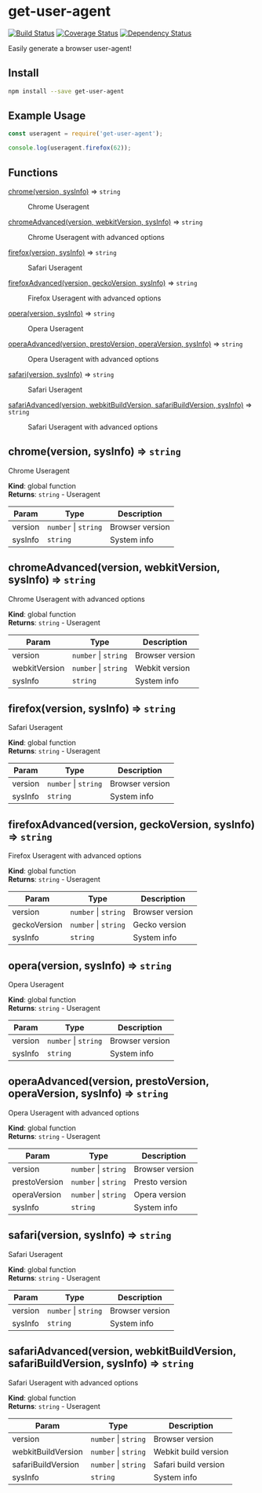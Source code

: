 # get-user-agent

[![Build Status](https://travis-ci.org/fscherwi/get-user-agent.svg?branch=master)](https://travis-ci.org/fscherwi/get-user-agent) [![Coverage Status](https://coveralls.io/repos/fscherwi/get-user-agent/badge.svg?branch=master&service=github)](https://coveralls.io/github/fscherwi/get-user-agent?branch=master) [![Dependency Status](https://david-dm.org/fscherwi/get-user-agent.svg)](https://david-dm.org/fscherwi/get-user-agent)

Easily generate a browser user-agent!

## Install

```bash
npm install --save get-user-agent
```

## Example Usage

```javascript
const useragent = require('get-user-agent');

console.log(useragent.firefox(62));
```

## Functions

<dl>
<dt><a href="#chrome">chrome(version, sysInfo)</a> ⇒ <code>string</code></dt>
<dd><p>Chrome Useragent</p>
</dd>
<dt><a href="#chromeAdvanced">chromeAdvanced(version, webkitVersion, sysInfo)</a> ⇒ <code>string</code></dt>
<dd><p>Chrome Useragent with advanced options</p>
</dd>
<dt><a href="#firefox">firefox(version, sysInfo)</a> ⇒ <code>string</code></dt>
<dd><p>Safari Useragent</p>
</dd>
<dt><a href="#firefoxAdvanced">firefoxAdvanced(version, geckoVersion, sysInfo)</a> ⇒ <code>string</code></dt>
<dd><p>Firefox Useragent with advanced options</p>
</dd>
<dt><a href="#opera">opera(version, sysInfo)</a> ⇒ <code>string</code></dt>
<dd><p>Opera Useragent</p>
</dd>
<dt><a href="#operaAdvanced">operaAdvanced(version, prestoVersion, operaVersion, sysInfo)</a> ⇒ <code>string</code></dt>
<dd><p>Opera Useragent with advanced options</p>
</dd>
<dt><a href="#safari">safari(version, sysInfo)</a> ⇒ <code>string</code></dt>
<dd><p>Safari Useragent</p>
</dd>
<dt><a href="#safariAdvanced">safariAdvanced(version, webkitBuildVersion, safariBuildVersion, sysInfo)</a> ⇒ <code>string</code></dt>
<dd><p>Safari Useragent with advanced options</p>
</dd>
</dl>

<a name="chrome"></a>

## chrome(version, sysInfo) ⇒ <code>string</code>
Chrome Useragent

**Kind**: global function  
**Returns**: <code>string</code> - Useragent  

| Param | Type | Description |
| --- | --- | --- |
| version | <code>number</code> \| <code>string</code> | Browser version |
| sysInfo | <code>string</code> | System info |

<a name="chromeAdvanced"></a>

## chromeAdvanced(version, webkitVersion, sysInfo) ⇒ <code>string</code>
Chrome Useragent with advanced options

**Kind**: global function  
**Returns**: <code>string</code> - Useragent  

| Param | Type | Description |
| --- | --- | --- |
| version | <code>number</code> \| <code>string</code> | Browser version |
| webkitVersion | <code>number</code> \| <code>string</code> | Webkit version |
| sysInfo | <code>string</code> | System info |

<a name="firefox"></a>

## firefox(version, sysInfo) ⇒ <code>string</code>
Safari Useragent

**Kind**: global function  
**Returns**: <code>string</code> - Useragent  

| Param | Type | Description |
| --- | --- | --- |
| version | <code>number</code> \| <code>string</code> | Browser version |
| sysInfo | <code>string</code> | System info |

<a name="firefoxAdvanced"></a>

## firefoxAdvanced(version, geckoVersion, sysInfo) ⇒ <code>string</code>
Firefox Useragent with advanced options

**Kind**: global function  
**Returns**: <code>string</code> - Useragent  

| Param | Type | Description |
| --- | --- | --- |
| version | <code>number</code> \| <code>string</code> | Browser version |
| geckoVersion | <code>number</code> \| <code>string</code> | Gecko version |
| sysInfo | <code>string</code> | System info |

<a name="opera"></a>

## opera(version, sysInfo) ⇒ <code>string</code>
Opera Useragent

**Kind**: global function  
**Returns**: <code>string</code> - Useragent  

| Param | Type | Description |
| --- | --- | --- |
| version | <code>number</code> \| <code>string</code> | Browser version |
| sysInfo | <code>string</code> | System info |

<a name="operaAdvanced"></a>

## operaAdvanced(version, prestoVersion, operaVersion, sysInfo) ⇒ <code>string</code>
Opera Useragent with advanced options

**Kind**: global function  
**Returns**: <code>string</code> - Useragent  

| Param | Type | Description |
| --- | --- | --- |
| version | <code>number</code> \| <code>string</code> | Browser version |
| prestoVersion | <code>number</code> \| <code>string</code> | Presto version |
| operaVersion | <code>number</code> \| <code>string</code> | Opera version |
| sysInfo | <code>string</code> | System info |

<a name="safari"></a>

## safari(version, sysInfo) ⇒ <code>string</code>
Safari Useragent

**Kind**: global function  
**Returns**: <code>string</code> - Useragent  

| Param | Type | Description |
| --- | --- | --- |
| version | <code>number</code> \| <code>string</code> | Browser version |
| sysInfo | <code>string</code> | System info |

<a name="safariAdvanced"></a>

## safariAdvanced(version, webkitBuildVersion, safariBuildVersion, sysInfo) ⇒ <code>string</code>
Safari Useragent with advanced options

**Kind**: global function  
**Returns**: <code>string</code> - Useragent  

| Param | Type | Description |
| --- | --- | --- |
| version | <code>number</code> \| <code>string</code> | Browser version |
| webkitBuildVersion | <code>number</code> \| <code>string</code> | Webkit build version |
| safariBuildVersion | <code>number</code> \| <code>string</code> | Safari build version |
| sysInfo | <code>string</code> | System info |

